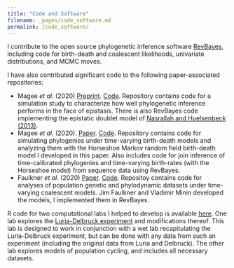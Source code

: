 ```yaml
---
title: "Code and Software"
filename: _pages/code_software.md
permalink: /code_software/
---
```


I contribute to the open source phylogenetic inference software [RevBayes](https://revbayes.github.io/), including code for birth-death and coalescent likelihoods, univariate distributions, and MCMC moves.

I have also contributed significant code to the following paper-associated repositories:
- Magee *et al.* (2020) [Preprint](https://www.biorxiv.org/content/10.1101/2020.11.17.387365v1). [Code](https://github.com/WSDeWitt/phyload/).  Repository contains code for a simulation study to characterize how well phylogenetic inference performs in the face of epistasis. There is also RevBayes code implementing the epistatic doublet model of [Nasrallah and Huelsenbeck (2013)](https://doi.org/10.1093/molbev/mst108).
- Magee *et al.* (2020). [Paper](https://doi.org/10.1371/journal.pcbi.1007999). [Code](https://github.com/afmagee/hsmrfbdp). Repository contains code for simulating phylogenies under time-varying birth-death models and analyzing them with the Horseshoe Markov random field birth-death model I developed in this paper. Also includes code for join inference of time-calibrated phylogenies and time-varying birth-rates (with the Horseshoe model) from sequence data using RevBayes.
- Faulkner *et al.* (2020) [Paper](https://doi.org/10.1111/biom.13276). [Code](https://github.com/jrfaulkner/phylocode/). Repositoy contains code for analyses of population genetic and phylodynamic datasets under time-varying coalescent models. Jim Faulkner and Vladimir Minin developed the models, I implemented them in RevBayes.


R code for two computational labs I helped to develop is available [here](https://github.com/afmagee/BIOL_481_W2018).
One lab explores the [Luria-Delbruck experiment](https://en.wikipedia.org/wiki/Luria%E2%80%93Delbr%C3%BCck_experiment) and modifications thereof.
This lab is designed to work in conjunction with a wet lab recapitulating the Luria-Delbruck experiment, but can be done with any data from such an experiment (including the original data from Luria and Delbruck).
The other lab explores models of population cycling, and includes all necessary datasets.
